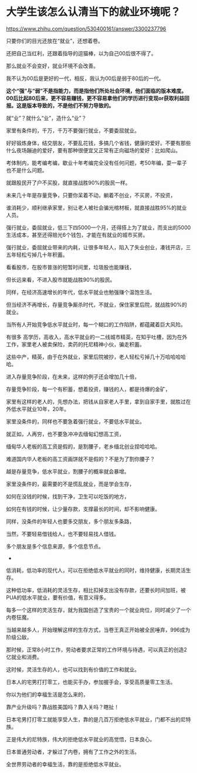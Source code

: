 # 大学生该怎么认清当下的就业环境呢？

https://www.zhihu.com/question/530400161/answer/3300237796

只要你们的目光还放在“就业”，还想着卷。

还把自己当红利，还跟着指导的逗猫棒，以为自己00后很不得了。

那么就业不会变好，就业环境不会改善。

我不认为00后是更好的一代，相反，我认为00后是弱于80后的一代。

**这个“强”与“弱”不是指能力，而是指他们所处社会环境，他们面临的版本难度。00后比起80后来，更不容易赚钱，更不容易拿他们的学历进行变现or获取利益回报。这是版本导致的，不是他们不努力导致的。**

  

就“业”？就什么“业”，造什么“业”？

家里有条件的，千万，千万不要强行就业，不要委屈就业。

好好锻炼身体，结交朋友，不要乱花钱，多搞几个省钱，健康的爱好。不要有那些什么夜场蹦迪的爱好，要有那种很便宜又正常有正向磁场的爱好：比如爬山。

  

考体制内，能考编考编，歇业十年考编完全没有任何问题，考50年编，耍一辈子也不是什么问题。

就跟股民开了户不买股，就直接战胜90%的股民一样。

未来几十年是存量竞争，只要你呆着不动，躺着不创业，不买房，不投资，

谁消耗少，顺利继承家里，别让老人被社会骗光棺材板，就直接战胜95%的就业人员。

强行就业，委屈就业，低三下四5000一个月，还得搭上为了就业，而支出的5000生活成本，甚至还得赔光6个钱包，才能在有就业的城市买房。

强行就业，委屈就业带来的内耗，让很多年轻人，陷入了失业创业，凑钱开店，三五年轻松亏掉几十年积蓄。

看看股市，在股市普涨的短暂时间里，垃圾股也能赚钱，

但长远来看，不进入股市就能战胜90%的股民。

  

同样，在经济高速增长的年代，低水平就业也勉强赚个温饱生活。

但当经济不再增长，存量竞争厮杀时代，不就业，保住家里后院，就战胜90%的就业。

当所有人开始竞争低水平就业时，每一个糊口的工作陷阱，都蕴藏着巨大风险。

有很多 高学历，高收入，高水平就业的一二线城市精英，在知乎吐槽，因为在外工作，家里老人被卖保险，卖药的托尼精神小伙，骗走积蓄。

这些中产，精英，由于在外就业，家里后院被抄，老人轻松亏掉几十万哈哈哈哈哈。

进入存量竞争阶段，在未来，这样的例子还会增加几十倍，

存量竞争阶段，每一个有积蓄，想着投资，赚钱的人，都是待爆的金矿，

家里有这样的老人的，先想办法，把钱从自家老人手里，拿到自家手里，就胜过在外低水平就业10年，20年。

家里没条件的，同样也不要急着强行就业，不要低水平就业。

就正如，人再穷，也不要急冲冲去缅甸幻想高工资，

缅甸华人老板的高工资是假的，是割腰子，老乡缅北创业捏哈哈哈。

难道国内华人老板的高工资画饼就不是假的？不是为了割你腰子？

越是存量竞争，低水平就业，割腰子的概率就会暴增。

家里没条件的，最需要的不是慌乱就业，而是学会生存，

如何在没钱的时候，找到干净，卫生可以吃饭的地方，

如何在有钱的时候，让少量存款，支撑最长的时间，却不影响健康。

同样，没条件的年轻人也要多交朋友，多个朋友多条路，

当然，不要轻易借钱给人，也不要轻易找人借钱。

多个朋友是多个信息来源，多个信息节点。

-

  

  

低消耗，低功率的现代人，可以在拒绝低水平就业的同时，维持健康，长期灵活生存。

  

这种低功率，低消耗的灵活生存，相比扣掉支出没有存款，还要长时间加班，被PUA的低水平就业，要有价值，有意义得多。

  

  

每多一个这样的灵活生存，就为我国创造了宝贵的一个就业岗位，同时减少了一个内卷狂魔。

  

当越来越多人，开始理解这样的生存方式，当卷王真正开始被全民唾弃，996成为阶级公敌，

  

那时候，正常8小时工作，劳动者要求正常的工作环境与待遇，可以真正的创造2亿就业和消费。

  

  

这时候，灵活生存的人，也可以找到有价值的工作和就业。

  

日本人的宅男打打零工，也能买手办，参加握手会，享受高质量零工生活。

  

  

你以为他们的幸福生活是怎么来的，

  

靠产业升级吗？靠战胜美国吗？靠入关吗？瞎扯！

  

日本宅男打打零工就能享受人生，靠的是几百万拒绝低水平就业，门都不出的尼特族。

  

  

正是伟大的尼特族，伟大的拒绝低水平就业的高觉悟，日本良心。

  

日本普通劳动者，才躲过了内卷，拥有了工作之外的生活。

  

全世界劳动者的幸福生活，靠的是拒绝低水平就业。
